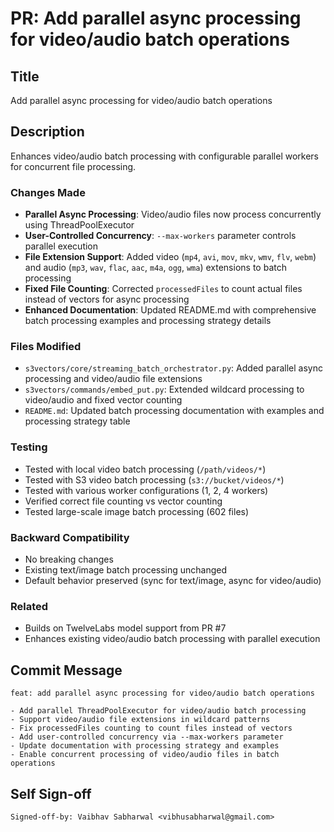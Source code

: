 # PR: Add parallel async processing for video/audio batch operations

## Title
Add parallel async processing for video/audio batch operations

## Description
Enhances video/audio batch processing with configurable parallel workers for concurrent file processing.

### Changes Made
- **Parallel Async Processing**: Video/audio files now process concurrently using ThreadPoolExecutor
- **User-Controlled Concurrency**: `--max-workers` parameter controls parallel execution
- **File Extension Support**: Added video (`mp4`, `avi`, `mov`, `mkv`, `wmv`, `flv`, `webm`) and audio (`mp3`, `wav`, `flac`, `aac`, `m4a`, `ogg`, `wma`) extensions to batch processing
- **Fixed File Counting**: Corrected `processedFiles` to count actual files instead of vectors for async processing
- **Enhanced Documentation**: Updated README.md with comprehensive batch processing examples and processing strategy details

### Files Modified
- `s3vectors/core/streaming_batch_orchestrator.py`: Added parallel async processing and video/audio file extensions
- `s3vectors/commands/embed_put.py`: Extended wildcard processing to video/audio and fixed vector counting
- `README.md`: Updated batch processing documentation with examples and processing strategy table

### Testing
- Tested with local video batch processing (`/path/videos/*`)
- Tested with S3 video batch processing (`s3://bucket/videos/*`)
- Tested with various worker configurations (1, 2, 4 workers)
- Verified correct file counting vs vector counting
- Tested large-scale image batch processing (602 files)

### Backward Compatibility
- No breaking changes
- Existing text/image batch processing unchanged
- Default behavior preserved (sync for text/image, async for video/audio)

### Related
- Builds on TwelveLabs model support from PR #7
- Enhances existing video/audio batch processing with parallel execution

## Commit Message
```
feat: add parallel async processing for video/audio batch operations

- Add parallel ThreadPoolExecutor for video/audio batch processing
- Support video/audio file extensions in wildcard patterns
- Fix processedFiles counting to count files instead of vectors
- Add user-controlled concurrency via --max-workers parameter
- Update documentation with processing strategy and examples
- Enable concurrent processing of video/audio files in batch operations
```

## Self Sign-off
```
Signed-off-by: Vaibhav Sabharwal <vibhusabharwal@gmail.com>
```
